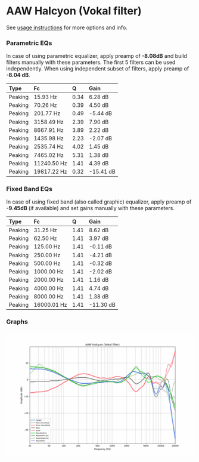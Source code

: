 # AAW Halcyon (Vokal filter)
See [usage instructions](https://github.com/jaakkopasanen/AutoEq#usage) for more options and info.

### Parametric EQs
In case of using parametric equalizer, apply preamp of **-8.08dB** and build filters manually
with these parameters. The first 5 filters can be used independently.
When using independent subset of filters, apply preamp of **-8.04 dB**.

| Type    | Fc          |    Q | Gain      |
|:--------|:------------|:-----|:----------|
| Peaking | 15.93 Hz    | 0.34 | 6.28 dB   |
| Peaking | 70.26 Hz    | 0.39 | 4.50 dB   |
| Peaking | 201.77 Hz   | 0.49 | -5.44 dB  |
| Peaking | 3158.49 Hz  | 2.39 | 7.90 dB   |
| Peaking | 8667.91 Hz  | 3.89 | 2.22 dB   |
| Peaking | 1435.98 Hz  | 2.23 | -2.07 dB  |
| Peaking | 2535.74 Hz  | 4.02 | 1.45 dB   |
| Peaking | 7465.02 Hz  | 5.31 | 1.38 dB   |
| Peaking | 11240.50 Hz | 1.41 | 4.39 dB   |
| Peaking | 19817.22 Hz | 0.32 | -15.41 dB |

### Fixed Band EQs
In case of using fixed band (also called graphic) equalizer, apply preamp of **-9.45dB**
(if available) and set gains manually with these parameters.

| Type    | Fc          |    Q | Gain      |
|:--------|:------------|:-----|:----------|
| Peaking | 31.25 Hz    | 1.41 | 8.62 dB   |
| Peaking | 62.50 Hz    | 1.41 | 3.97 dB   |
| Peaking | 125.00 Hz   | 1.41 | -0.11 dB  |
| Peaking | 250.00 Hz   | 1.41 | -4.21 dB  |
| Peaking | 500.00 Hz   | 1.41 | -0.32 dB  |
| Peaking | 1000.00 Hz  | 1.41 | -2.02 dB  |
| Peaking | 2000.00 Hz  | 1.41 | 1.16 dB   |
| Peaking | 4000.00 Hz  | 1.41 | 4.74 dB   |
| Peaking | 8000.00 Hz  | 1.41 | 1.38 dB   |
| Peaking | 16000.01 Hz | 1.41 | -11.30 dB |

### Graphs
![](./AAW%20Halcyon%20(Vokal%20filter).png)